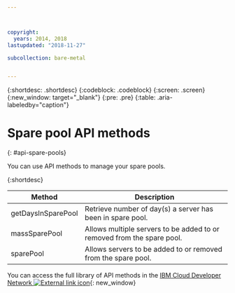 ```yaml
---



copyright:
  years: 2014, 2018
lastupdated: "2018-11-27"

subcollection: bare-metal


---
```


{:shortdesc: .shortdesc}
{:codeblock: .codeblock}
{:screen: .screen}
{:new_window: target="_blank"}
{:pre: .pre}
{:table: .aria-labeledby="caption"}


# Spare pool API methods
{: #api-spare-pools}

You can use API methods to manage your spare pools.

{:shortdesc}

|Method|Description|
|------|-----------|
|getDaysInSparePool|Retrieve number of day(s) a server has been in spare pool.|
|massSparePool|Allows multiple servers to be added to or removed from the spare pool.|
|sparePool|Allows servers to be added to or removed from the spare pool.|

You can access the full library of API methods in the [IBM Cloud Developer Network ![External link icon](../icons/launch-glyph.svg "External link icon")](https://softlayer.github.io/){: new_window}

